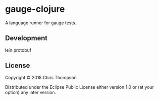 # gauge-clojure

A language runner for gauge tests.

## Development


lein protobuf



## License

Copyright © 2018 Chris Thompson

Distributed under the Eclipse Public License either version 1.0 or (at
your option) any later version.
